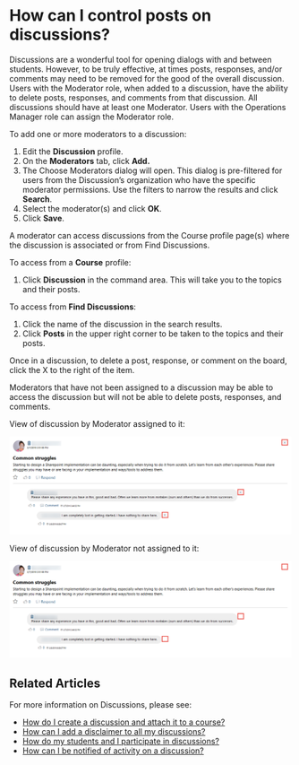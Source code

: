 # How can I control posts on discussions?

Discussions are a wonderful tool for opening dialogs with and between students. However, to be truly effective, at times posts, responses, and/or comments may need to be removed for the good of the overall discussion. Users with the Moderator role, when added to a discussion, have the ability to delete posts, responses, and comments from that discussion. All discussions should have at least one Moderator. Users with the Operations Manager role can assign the Moderator role.

To add one or more moderators to a discussion:

1. Edit the **Discussion** profile.
1. On the **Moderators** tab, click **Add.** 
1. The Choose Moderators dialog will open. This dialog is pre-filtered for users from the Discussion’s organization who have the specific moderator permissions. Use the filters to narrow the results and click **Search**.
1. Select the moderator(s) and click **OK**.
1. Click **Save**.

A moderator can access discussions from the Course profile page(s) where the discussion is associated or from Find Discussions. 

To access from a **Course** profile:
1. Click **Discussion** in the command area. This will take you to the topics and their posts.

To access from **Find Discussions**:
1. Click the name of the discussion in the search results.
1. Click **Posts** in the upper right corner to be taken to the topics and their posts.

Once in a discussion, to delete a post, response, or comment on the board, click the X to the right of the item.

Moderators that have not been assigned to a discussion may be able to access the discussion but will not be able to delete posts, responses, and comments. 

View of discussion by Moderator assigned to it:

![](/tms/images/disc-moderator.png)

View of discussion by Moderator not assigned to it:

![](/tms/images/disc-non-moderator.png)

## Related Articles

For more information on Discussions, please see:

- [How do I create a discussion and attach it to a course?](create-discussion.md)
- [How can I add a disclaimer to all my discussions?](add-disclaimer.md)
- [How do my students and I participate in discussions?](participation.md)
- [How can I be notified of activity on a discussion?](admin-follow.md)
